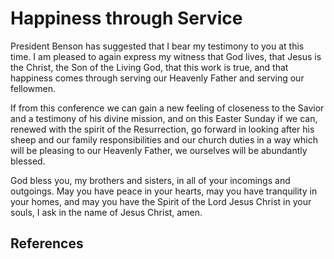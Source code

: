 # Happiness through Service

President Benson has suggested that I bear my testimony to you at this time. I
am pleased to again express my witness that God lives, that Jesus is the
Christ, the Son of the Living God, that this work is true, and that happiness
comes through serving our Heavenly Father and serving our fellowmen.

If from this conference we can gain a new feeling of closeness to the Savior
and a testimony of his divine mission, and on this Easter Sunday if we can,
renewed with the spirit of the Resurrection, go forward in looking after his
sheep and our family responsibilities and our church duties in a way which
will be pleasing to our Heavenly Father, we ourselves will be abundantly
blessed.

God bless you, my brothers and sisters, in all of your incomings and
outgoings. May you have peace in your hearts, may you have tranquility in your
homes, and may you have the Spirit of the Lord Jesus Christ in your souls, I
ask in the name of Jesus Christ, amen.

## References

